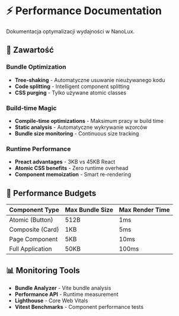 # ⚡ Performance Documentation

Dokumentacja optymalizacji wydajności w NanoLux.

## 📑 Zawartość

### Bundle Optimization
- **Tree-shaking** - Automatyczne usuwanie nieużywanego kodu
- **Code splitting** - Intelligent component splitting
- **CSS purging** - Tylko używane atomic classes

### Build-time Magic
- **Compile-time optimizations** - Maksimum pracy w build time
- **Static analysis** - Automatyczne wykrywanie wzorców
- **Bundle size monitoring** - Continuous size tracking

### Runtime Performance
- **Preact advantages** - 3KB vs 45KB React
- **Atomic CSS benefits** - Zero runtime overhead
- **Component memoization** - Smart re-rendering

## 🎯 Performance Budgets

| Component Type | Max Bundle Size | Max Render Time |
|----------------|-----------------|-----------------|
| Atomic (Button) | 512B | 1ms |
| Composite (Card) | 1KB | 5ms |
| Page Component | 5KB | 10ms |
| Full Application | 50KB | 100ms |

## 📊 Monitoring Tools

- **Bundle Analyzer** - Vite bundle analysis
- **Performance API** - Runtime measurement
- **Lighthouse** - Core Web Vitals
- **Vitest Benchmarks** - Component performance tests
